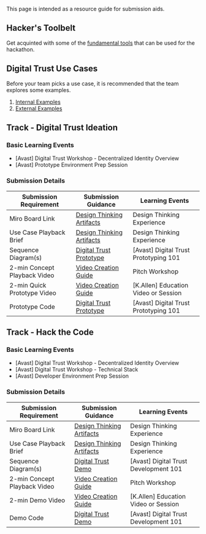 This page is intended as a resource guide for submission aids.

## Hacker's Toolbelt
Get acquinted with some of the [fundamental tools](./submission-guides/tools.md) that can be used for the hackathon.

## Digital Trust Use Cases
Before your team picks a use case, it is recommended that the team explores some examples. 

1. [Internal Examples](https://github.discoverfinancial.com/tech-academy-org/digital-trust-wg/wiki/Digital-Trust-Use-Cases#activities)
2. [External Examples](https://github.discoverfinancial.com/tech-academy-org/digital-trust-wg/wiki/Sample-External-Use-Cases)

## Track - Digital Trust Ideation
 
### Basic Learning Events
 
* [Avast] Digital Trust Workshop - Decentralized Identity Overview
* [Avast] Prototype Environment Prep Session
 
### Submission Details
| Submission Requirement| Submission Guidance  | Learning Events |
| --- | --- | --- |
| Miro Board Link |[Design Thinking Artifacts](https://github.discoverfinancial.com/tech-academy-org/digital-trust-wg/blob/master/taskforces/hackathon/design-thinking-artifacts.md) | Design Thinking Experience |
| Use Case Playback Brief |[Design Thinking Artifacts](https://github.discoverfinancial.com/tech-academy-org/digital-trust-wg/blob/master/taskforces/hackathon/design-thinking-artifacts.md) | Design Thinking Experience |
| Sequence Diagram(s) | [Digital Trust Prototype](https://github.discoverfinancial.com/tech-academy-org/digital-trust-wg/blob/master/taskforces/hackathon/digital-trust-prototype.md) | [Avast] Digital Trust Prototyping 101 |
| 2-min Concept Playback Video | [Video Creation Guide](https://github.discoverfinancial.com/tech-academy-org/digital-trust-wg/blob/master/taskforces/hackathon/video-creation-guide.md)| Pitch Workshop |
| 2-min Quick Prototype Video | [Video Creation Guide](https://github.discoverfinancial.com/tech-academy-org/digital-trust-wg/blob/master/taskforces/hackathon/video-creation-guide.md)| [K.Allen] Education Video or Session|
| Prototype Code | [Digital Trust Prototype](https://github.discoverfinancial.com/tech-academy-org/digital-trust-wg/blob/master/taskforces/hackathon/digital-trust-prototype.md)| [Avast] Digital Trust Prototyping 101 |
 
## Track - Hack the Code
 
### Basic Learning Events
 
* [Avast] Digital Trust Workshop - Decentralized Identity Overview
* [Avast] Digital Trust Workshop - Technical Stack
* [Avast] Developer Environment Prep Session
 
### Submission Details
| Submission Requirement| Submission Guidance  | Learning Events |
| --- | --- | --- |
| Miro Board Link |[Design Thinking Artifacts](https://github.discoverfinancial.com/tech-academy-org/digital-trust-wg/blob/master/taskforces/hackathon/design-thinking-artifacts.md) | Design Thinking Experience |
| Use Case Playback Brief |[Design Thinking Artifacts](https://github.discoverfinancial.com/tech-academy-org/digital-trust-wg/blob/master/taskforces/hackathon/design-thinking-artifacts.md) | Design Thinking Experience |
| Sequence Diagram(s) | [Digital Trust Demo](https://github.discoverfinancial.com/tech-academy-org/digital-trust-wg/blob/master/taskforces/hackathon/digital-trust-demo.md) | [Avast] Digital Trust Development 101 |
| 2-min Concept Playback Video | [Video Creation Guide](https://github.discoverfinancial.com/tech-academy-org/digital-trust-wg/blob/master/taskforces/hackathon/video-creation-guide.md)| Pitch Workshop |
| 2-min Demo Video | [Video Creation Guide](https://github.discoverfinancial.com/tech-academy-org/digital-trust-wg/blob/master/taskforces/hackathon/video-creation-guide.md)| [K.Allen] Education Video or Session |
| Demo Code | [Digital Trust Demo](https://github.discoverfinancial.com/tech-academy-org/digital-trust-wg/blob/master/taskforces/hackathon/digital-trust-demo.md)| [Avast] Digital Trust Development 101  |